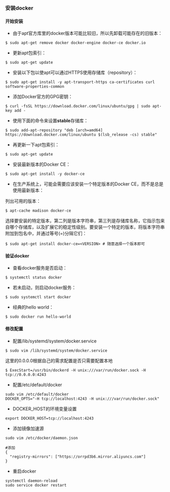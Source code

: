 ### 安装docker

#### 开始安装

- 由于apt官方库里的docker版本可能比较旧，所以先卸载可能存在的旧版本：

```
$ sudo apt-get remove docker docker-engine docker-ce docker.io
```

- 更新apt包索引：

```
$ sudo apt-get update
```

- 安装以下包以使apt可以通过HTTPS使用存储库（repository）：

```
$ sudo apt-get install -y apt-transport-https ca-certificates curl software-properties-common
```

- 添加Docker官方的GPG密钥：

```
$ curl -fsSL https://download.docker.com/linux/ubuntu/gpg | sudo apt-key add -
```

- 使用下面的命令来设置**stable**存储库：

```
$ sudo add-apt-repository "deb [arch=amd64] https://download.docker.com/linux/ubuntu $(lsb_release -cs) stable"
```

- 再更新一下apt包索引：

```
$ sudo apt-get update
```

- 安装最新版本的Docker CE：

```
$ sudo apt-get install -y docker-ce
```

- 在生产系统上，可能会需要应该安装一个特定版本的Docker CE，而不是总是使用最新版本：

列出可用的版本：

```
$ apt-cache madison docker-ce
```

选择要安装的特定版本，第二列是版本字符串，第三列是存储库名称，它指示包来自哪个存储库，以及扩展它的稳定性级别。要安装一个特定的版本，将版本字符串附加到包名中，并通过等号(=)分隔它们：

```
$ sudo apt-get install docker-ce=<VERSION> # 随意选择一个版本即可 
```

#### 验证docker

- 查看docker服务是否启动：

```
$ systemctl status docker
```

- 若未启动，则启动docker服务：

```
$ sudo systemctl start docker
```

- 经典的hello world：

```
$ sudo docker run hello-world
```

#### 修改配置

- 配置/lib/systemd/system/docker.service

```
$ sudo vim /lib/systemd/system/docker.service
```

这里的0.0.0.0根据自己的需求配置是否只需要配置本地

```
$ ExecStart=/usr/bin/dockerd -H unix:///var/run/docker.sock -H tcp://0.0.0.0:4243
```

- 配置/etc/default/docker


```
sudo vim /etc/default/docker
DOCKER_OPTS="-H tcp://localhost:4243 -H unix:///var/run/docker.sock"
```

- DOCKER_HOST的环境变量设置

```
export DOCKER_HOST=tcp://localhost:4243
```

- 添加镜像加速源

```
sudo vim /etc/docker/daemon.json

#添加
{
  "registry-mirrors": ["https://orrpd3b6.mirror.aliyuncs.com"]  
}
```

- 重启docker

```
systemctl daemon-reload
sudo service docker restart
```

